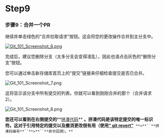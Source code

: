 # Step9

### 步骤9：合并一个PR

继续并单击绿色的“合并拉取请求”按钮。这会将您的更改操作合并到主分支中。

[![Git_101_Screenshot_6.png](file:///C:/Users/lenovo/AppData/Local/Temp/msohtmlclip1/01/clip_image001.gif)](https://cloud.githubusercontent.com/assets/5241432/9189587/76631d98-3fb8-11e5-9fdb-17e7dec1c2a4.png)

 

完成后，建议您删除分支（太多分支会变得凌乱），因此也请点击灰色的“删除分支”按钮。

您可以通过单击新存储库首页上的“提交”链接来仔细检查提交是否已合并。

![Git_101_Screenshot_7.png](file:///C:/Users/lenovo/AppData/Local/Temp/msohtmlclip1/01/clip_image002.gif)

 

这将显示该分支中所有提交的列表。你就可以看到刚刚合并的那个（合并请求2）。

![Git_101_Screenshot_8.png](file:///C:/Users/lenovo/AppData/Local/Temp/msohtmlclip1/01/clip_image003.gif)

**您还可以看到在右侧提交的****[拼凑代码](https://git-scm.com/docs/git-hash-object)** **。**拼凑代码是该特定提交的唯一标识符。**这对于引用特定的提交以及撤消更改很有用（使用****[“ git revert”](http://git-scm.com/docs/git-revert)**` **<**``**拼凑码编号**``**>**``**命令回溯）。**`

 
